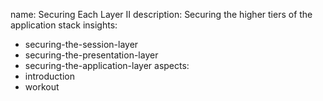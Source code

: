 name: Securing Each Layer II
description: Securing the higher tiers of the application stack
insights:
  - securing-the-session-layer
  - securing-the-presentation-layer
  - securing-the-application-layer
aspects:
  - introduction
  - workout
